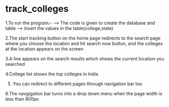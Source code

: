 # track_colleges

 1.To run the program:-
   --> The code is given to create the database and table
   --> Insert the values in the table(college,state)
   
 2.The start tracking button on the home page redirects to the search page where you choose the location and hit search now button, and the colleges at the location appears on the screen
 
 3.A line appears on the search results which shows the current location you searched

 4.College list shows the top colleges in India

 5. You can redirect to different pages through navigation bar too

 6.The navgigation bar turns into a drop down menu when the page width is less than 800px
